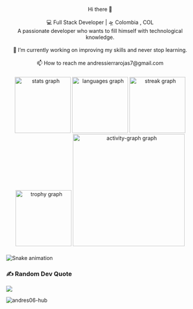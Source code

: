 <p align="center">Hi there 👋 <br><br>💻 Full Stack Developer | 🛸 Colombia , COL<br>A passionate developer who wants to fill himself with technological knowledge.<br><br>    🔭 I’m currently working on improving my skills and never stop learning.<br><br>    📫 How to reach me andressierrarojas7@gmail.com</p>

#####

<div align="center">
  <img src="https://github-readme-stats.vercel.app/api?username=andres06-hub&hide_title=false&hide_rank=false&show_icons=true&include_all_commits=true&count_private=true&disable_animations=false&theme=dracula&locale=en&hide_border=false&order=1" height="150" alt="stats graph"  />
  <img src="https://github-readme-stats.vercel.app/api/top-langs?username=andres06-hub&locale=en&hide_title=false&layout=compact&card_width=320&langs_count=5&theme=dracula&hide_border=false&order=2" height="150" alt="languages graph"  />
  <img src="https://streak-stats.demolab.com?user=andres06-hub&locale=en&mode=daily&theme=dark&hide_border=false&border_radius=5&order=3" height="150" alt="streak graph"  />
  <img src="https://github-profile-trophy.vercel.app?username=andres06-hub&theme=onedark&column=-1&row=1&margin-w=8&margin-h=8&no-bg=false&no-frame=false&order=4" height="150" alt="trophy graph"  />
  <img src="https://github-readme-activity-graph.vercel.app/graph?username=andres06-hub&radius=16&theme=github-dark&area=true&order=5" height="300" alt="activity-graph graph"  />
</div>

####

<img src="https://raw.githubusercontent.com/andres06-hub/andres06-hub/output/snake.svg" alt="Snake animation" />

####

### ✍️ Random Dev Quote
![](https://quotes-github-readme.vercel.app/api?type=horizontal&theme=dark)

<p align="left"> <img src="https://komarev.com/ghpvc/?username=andres06-hub&label=Profile%20views&color=0e75b6&style=flat" alt="andres06-hub" /> </p>

